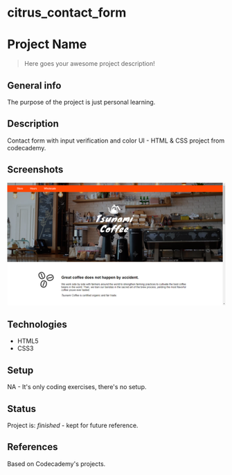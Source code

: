 # citrus_contact_form

# Project Name
> Here goes your awesome project description!

## General info
The purpose of the project is just personal learning. 

## Description
Contact form with input verification and color UI - HTML & CSS project from codecademy.

## Screenshots
![Example screenshot](./img/screenshot.png)

## Technologies
* HTML5
* CSS3

## Setup
NA - It's only coding exercises, there's no setup.

## Status
Project is: _finished_ - kept for future reference.

## References
Based on Codecademy's projects. 